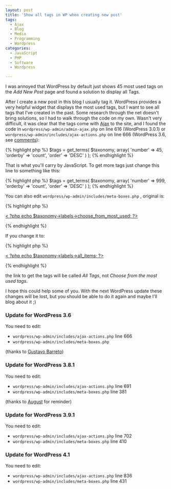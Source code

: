 ```yaml
---
layout: post
title: 'Show all tags in WP when creating new post'
tags:
  - Ajax
  - Blog
  - Media
  - Programming
  - Wordpress
categories:
  - JavaScript
  - PHP
  - Software
  - Wordpress

---
```


I was annoyed that WordPress by default just shows 45 most used tags on the <em>Add New Post</em> page and found a solution to display all Tags.

After I create a new post in this blog I usually tag it. WordPress provides a very helpful widget that displays the most used tags, but I want to see all tags that I've created in the past.
Some research through the net doesn't bring solutions, so I had to walk through the code on my own. Wasn't very difficult, it was clear that the tags come with <a href="http://en.wikipedia.org/wiki/Ajax_%28programming%29">Ajax</a> to the site, and I found the code in  `wordpress/wp-admin/admin-ajax.php`  on line 616 (WordPress 3.0.1) or  `wordpress/wp-admin/includes/ajax-actions.php`  on line 666 (WordPress 3.6, see <a href="/2010/08/show-all-tags-in-wp-when-creating-new-post/comment-page-1/#comment-1093">comments</a>):


{% highlight php %}
$tags = get_terms( $taxonomy, array( 'number' => 45, 'orderby' => 'count', 'order' => 'DESC' ) );
{% endhighlight %}


That is what you'll carry by JavaScript. To get more tags just change this line to something like this:


{% highlight php %}
$tags = get_terms( $taxonomy, array( 'number' => 999, 'orderby' => 'count', 'order' => 'DESC' ) );
{% endhighlight %}


You can also edit  `wordpress/wp-admin/includes/meta-boxes.php` , original is:


{% highlight php %}
<p class="hide-if-no-js"><a href="#titlediv" class="tagcloud-link" id="link-<?php echo $tax_name; ?>">< ?php echo $taxonomy->labels->choose_from_most_used; ?></a></p>
{% endhighlight %}


If you change it to:


{% highlight php %}
<p class="hide-if-no-js"><a href="#titlediv" class="tagcloud-link" id="link-<?php echo $tax_name; ?>">< ?php echo $taxonomy->labels->all_items; ?></a></p>
{% endhighlight %}


the link to get the tags will be called <em>All Tags</em>, not <em>Choose from the most used tags</em>.

I hope this could help some of you. With the next WordPress update these changes will be lost, but you should be able to do it again and maybe I'll blog about it ;)


<h3>Update for WordPress 3.6</h3>
You need to edit:

* `wordpress/wp-admin/includes/ajax-actions.php`  line 666
* `wordpress/wp-admin/includes/meta-boxes.php` 

(thanks to <a href="/2010/08/show-all-tags-in-wp-when-creating-new-post/comment-page-1/#comment-1093">Gustavo Barreto</a>)


<h3>Update for WordPress 3.8.1</h3>
You need to edit:

* `wordpress/wp-admin/includes/ajax-actions.php`  line 691
* `wordpress/wp-admin/includes/meta-boxes.php`  line 381

(thanks to <a href="/2010/08/show-all-tags-in-wp-when-creating-new-post/comment-page-1/#comment-1146">August</a> for reminder)


<h3>Update for WordPress 3.9.1</h3>
You need to edit:

* `wordpress/wp-admin/includes/ajax-actions.php`  line 702
* `wordpress/wp-admin/includes/meta-boxes.php`  line 410



<h3>Update for WordPress 4.1</h3>
You need to edit:

* `wordpress/wp-admin/includes/ajax-actions.php`  line 836
* `wordpress/wp-admin/includes/meta-boxes.php`  line 431


